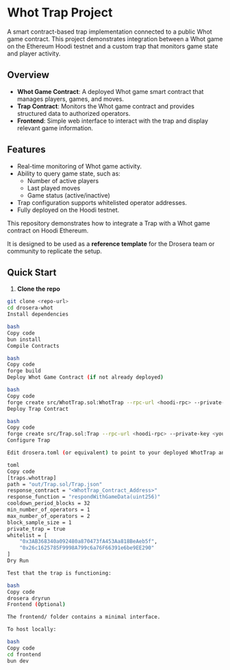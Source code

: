 # Whot Trap Project

A smart contract-based trap implementation connected to a public Whot game contract. This project demonstrates integration between a Whot game on the Ethereum Hoodi testnet and a custom trap that monitors game state and player activity.

## Overview

- **Whot Game Contract**: A deployed Whot game smart contract that manages players, games, and moves.
- **Trap Contract**: Monitors the Whot game contract and provides structured data to authorized operators.
- **Frontend**: Simple web interface to interact with the trap and display relevant game information.

## Features

- Real-time monitoring of Whot game activity.
- Ability to query game state, such as:
  - Number of active players
  - Last played moves
  - Game status (active/inactive)
- Trap configuration supports whitelisted operator addresses.
- Fully deployed on the Hoodi testnet.


This repository demonstrates how to integrate a Trap with a Whot game contract on Hoodi Ethereum.

It is designed to be used as a **reference template** for the Drosera team or community to replicate the setup.

## Quick Start

1. **Clone the repo**

```bash
git clone <repo-url>
cd drosera-whot
Install dependencies

bash
Copy code
bun install
Compile Contracts

bash
Copy code
forge build
Deploy Whot Game Contract (if not already deployed)

bash
Copy code
forge create src/WhotTrap.sol:WhotTrap --rpc-url <hoodi-rpc> --private-key <your-private-key> --broadcast
Deploy Trap Contract

bash
Copy code
forge create src/Trap.sol:Trap --rpc-url <hoodi-rpc> --private-key <your-private-key> --broadcast
Configure Trap

Edit drosera.toml (or equivalent) to point to your deployed WhotTrap and trap contract addresses, then set whitelisted operators:

toml
Copy code
[traps.whottrap]
path = "out/Trap.sol/Trap.json"
response_contract = "<WhotTrap_Contract_Address>"
response_function = "respondWithGameData(uint256)"
cooldown_period_blocks = 32
min_number_of_operators = 1
max_number_of_operators = 2
block_sample_size = 1
private_trap = true
whitelist = [
    "0x3AB368340a092480a870473fA453Aa818BeAeb5f",
    "0x26c1625785F9998A799c6a76F66391e6be9EE290"
]
Dry Run

Test that the trap is functioning:

bash
Copy code
drosera dryrun
Frontend (Optional)

The frontend/ folder contains a minimal interface.

To host locally:

bash
Copy code
cd frontend
bun dev
